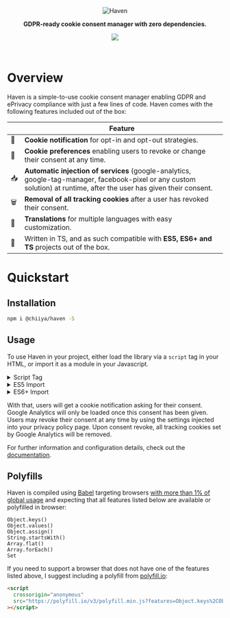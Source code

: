 <div align="center"><img src="https://i.postimg.cc/9Mfsfmf0/haven.png" alt="Haven"></div>
<p align="center"><strong>GDPR-ready cookie consent manager with zero dependencies.</strong></p>
<p align="center">
  <a href="https://codeclimate.com/github/chiiya/haven/maintainability"><img src="https://api.codeclimate.com/v1/badges/b3dfae642bc14fec2160/maintainability" /></a>
</p>
<br>

# Overview

Haven is a simple-to-use cookie consent manager enabling GDPR and ePrivacy compliance with just a
few lines of code. Haven comes with the following features included out of the box:

|     | Feature                                                                                                                                                               |
| --- | --------------------------------------------------------------------------------------------------------------------------------------------------------------------- |
| 📣  | **Cookie notification** for opt-in and opt-out strategies.                                                                                                            |
| 🔧  | **Cookie preferences** enabling users to revoke or change their consent at any time.                                                                                  |
| 📥  | **Automatic injection of services** (google-analytics, google-tag-manager, facebook-pixel or any custom solution) at runtime, after the user has given their consent. |
| 🗑️  | **Removal of all tracking cookies** after a user has revoked their consent.                                                                                           |
| 📙  | **Translations** for multiple languages with easy customization.                                                                                                      |
| 🤖  | Written in TS, and as such compatible with **ES5, ES6+ and TS** projects out of the box.                                                                              |

# Quickstart

## Installation

```bash
npm i @chiiya/haven -S
```

## Usage

To use Haven in your project, either load the library via a `script` tag in your HTML, or import it
as a module in your Javascript.

<details>
  <summary>Script Tag</summary>

```html
<script src="https://unpkg.com/@chiiya/haven"></script>
<script>
  Haven.create({
    services: [
      {
        name: 'google-analytics',
        options: {
          id: 'UA-XXXXXXXX-1',
        },
        purposes: ['analytics'],
        inject: true,
      },
    ],
  });
</script>
```

</details>

<details>
  <summary>ES5 Import</summary>

```javascript
var { Haven } = require('haven');

Haven.create({
  services: [
    {
      name: 'google-analytics',
      options: {
        id: 'UA-XXXXXXXX-1',
      },
      purposes: ['analytics'],
      inject: true,
    },
  ],
});
```

</details>

<details>
  <summary>ES6+ Import</summary>

```javascript
import Haven from '@chiiya@haven';

Haven.create({
  services: [
    {
      name: 'google-analytics',
      options: {
        id: 'UA-XXXXXXXX-1',
      },
      purposes: ['analytics'],
      inject: true,
    },
  ],
});
```

</details>

With that, users will get a cookie notification asking for their consent. Google Analytics will only
be loaded once this consent has been given. Users may revoke their consent at any time by using the
settings injected into your privacy policy page. Upon consent revoke, all tracking cookies set by
Google Analytics will be removed.

For further information and configuration details, check out the
[documentation](https://chiiya.github.io/haven/).

## Polyfills

Haven is compiled using [Babel](https://babeljs.io/) targeting browsers
[with more than 1% of global usage](https://github.com/jshjohnson/Choices/blob/master/.browserslistrc)
and expecting that all features listed below are available or polyfilled in browser:

```
Object.keys()
Object.values()
Object.assign()
String.startsWith()
Array.flat()
Array.forEach()
Set
```

If you need to support a browser that does not have one of the features listed above, I suggest
including a polyfill from [polyfill.io](https://polyfill.io/v3/):

```html
<script
  crossorigin="anonymous"
  src="https://polyfill.io/v3/polyfill.min.js?features=Object.keys%2CObject.values%2CObject.assign%2CSet%2CString.prototype.startsWith%2CArray.prototype.flat"
></script>
```
